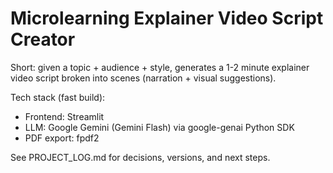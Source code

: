 # Microlearning Explainer Video Script Creator

Short: given a topic + audience + style, generates a 1-2 minute explainer video script broken into scenes (narration + visual suggestions).

Tech stack (fast build):
- Frontend: Streamlit
- LLM: Google Gemini (Gemini Flash) via google-genai Python SDK
- PDF export: fpdf2

See PROJECT_LOG.md for decisions, versions, and next steps.

